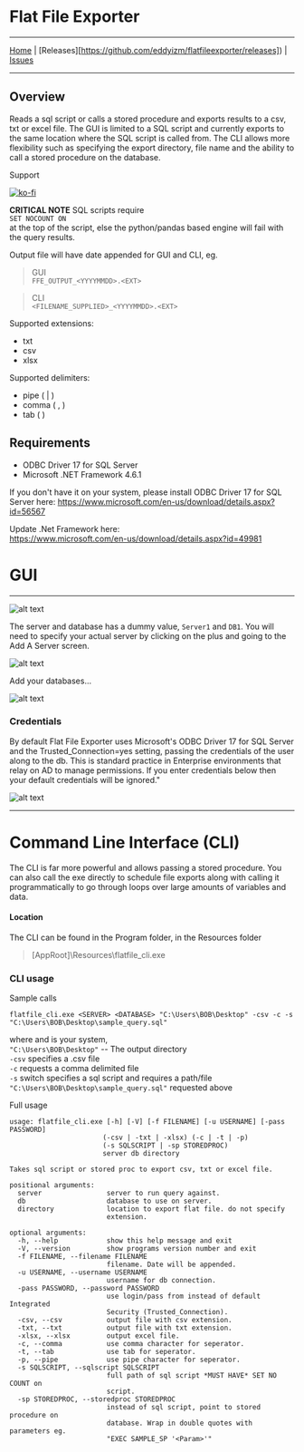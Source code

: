 # Flat File Exporter
---
[Home](README.md) | [Releases][https://github.com/eddyizm/flatfileexporter/releases]) | [Issues](https://github.com/eddyizm/flatfileexporter/issues)

---

## Overview 

Reads a sql script or calls a stored procedure and exports results to a csv, txt or excel file. The GUI is limited to a SQL script and currently exports to the same location where the SQL script is called from. The CLI allows more flexibility such as specifying the export directory, file name and the ability to call a stored procedure on the database.

Support  
 
[![ko-fi](https://www.ko-fi.com/img/githubbutton_sm.svg)](https://ko-fi.com/L3L01HI5A)

**CRITICAL NOTE**
SQL scripts require   
`SET NOCOUNT ON`  
at the top of the script, else the python/pandas based engine will fail with the query results. 

Output file will have date appended for GUI and CLI, eg.
> GUI  
`FFE_OUTPUT_<YYYYMMDD>.<EXT>`

> CLI  
`<FILENAME_SUPPLIED>_<YYYYMMDD>.<EXT>` 


Supported extensions: 
* txt
* csv
* xlsx
  
Supported delimiters:  
* pipe ( | )
* comma ( , )
* tab ( )

## Requirements 

* ODBC Driver 17 for SQL Server
* Microsoft .NET Framework 4.6.1 

If you don't have it on your system, please install ODBC Driver 17 for SQL Server here:
https://www.microsoft.com/en-us/download/details.aspx?id=56567  

Update .Net Framework here:  
https://www.microsoft.com/en-us/download/details.aspx?id=49981


# GUI 
---
![alt text](Docs/assets/ffe_01.png "Flat File Exporter") 

The server and database has a dummy value, `Server1` and `DB1`. 
You will need to specify your actual server by clicking on the plus and going to the Add A Server screen. 

![alt text](Docs/assets/ffe_02.png "Add A Server") 

Add your databases...

![alt text](Docs/assets/ffe_03.png "Add A Database") 

### Credentials

By default Flat File Exporter uses Microsoft's ODBC Driver 17 for SQL Server and the Trusted_Connection=yes setting, passing the credentials of the user along to the db. This is standard practice in Enterprise environments that relay on AD to manage permissions. If you enter credentials below then your default credentials will be ignored."

![alt text](Docs/assets/ffe_04.png "Credentials") 

---
# Command Line Interface (CLI)  

The CLI is far more powerful and allows passing a stored procedure. You can also call the exe directly to schedule file exports along with calling it programmatically to go through loops over large amounts of variables and data.

#### Location
The CLI can be found in the Program folder, in the Resources folder

> [AppRoot]\Resources\flatfile_cli.exe

### CLI usage

Sample calls

`flatfile_cli.exe <SERVER> <DATABASE> "C:\Users\BOB\Desktop" -csv -c -s "C:\Users\BOB\Desktop\sample_query.sql"`

 where <SERVER> and <DATABASE> is your system,   
`"C:\Users\BOB\Desktop"` -- The output directory  
`-csv` specifies a .csv file  
`-c` requests a comma delimited file  
`-s` switch specifies a sql script and requires a path/file  
`"C:\Users\BOB\Desktop\sample_query.sql"` requested above


Full usage

```
usage: flatfile_cli.exe [-h] [-V] [-f FILENAME] [-u USERNAME] [-pass PASSWORD]
                       (-csv | -txt | -xlsx) (-c | -t | -p)
                       (-s SQLSCRIPT | -sp STOREDPROC)
                       server db directory

Takes sql script or stored proc to export csv, txt or excel file.

positional arguments:
  server                server to run query against.
  db                    database to use on server.
  directory             location to export flat file. do not specify
                        extension.

optional arguments:
  -h, --help            show this help message and exit
  -V, --version         show programs version number and exit
  -f FILENAME, --filename FILENAME
                        filename. Date will be appended.
  -u USERNAME, --username USERNAME
                        username for db connection.
  -pass PASSWORD, --password PASSWORD
                        use login/pass from instead of default Integrated
                        Security (Trusted_Connection).
  -csv, --csv           output file with csv extension.
  -txt, --txt           output file with txt extension.
  -xlsx, --xlsx         output excel file.
  -c, --comma           use comma character for seperator.
  -t, --tab             use tab for seperator.
  -p, --pipe            use pipe character for seperator.
  -s SQLSCRIPT, --sqlscript SQLSCRIPT
                        full path of sql script *MUST HAVE* SET NO COUNT on
                        script.
  -sp STOREDPROC, --storedproc STOREDPROC
                        instead of sql script, point to stored procedure on
                        database. Wrap in double quotes with parameters eg.
                        "EXEC SAMPLE_SP '<Param>'"
```                        

